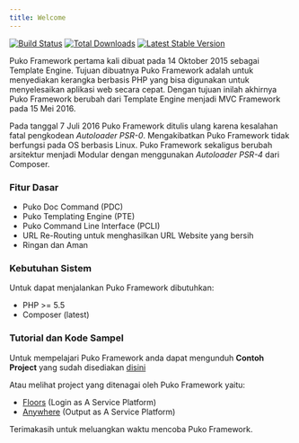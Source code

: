 ```yaml
---
title: Welcome
---
```


[![Build Status](https://travis-ci.org/Velliz/pukoframework.svg?branch=master)](https://travis-ci.org/Velliz/pukoframework)
[![Total Downloads](https://poser.pugx.org/puko/framework/downloads)](https://packagist.org/packages/puko/framework)
[![Latest Stable Version](https://poser.pugx.org/puko/framework/v/stable)](https://packagist.org/packages/puko/framework)

Puko Framework pertama kali dibuat pada 14 Oktober 2015 sebagai Template Engine.
Tujuan dibuatnya Puko Framework adalah untuk menyediakan kerangka berbasis PHP 
yang bisa digunakan untuk menyelesaikan aplikasi web secara cepat.
Dengan tujuan inilah akhirnya Puko Framework berubah dari Template Engine menjadi MVC Framework pada 15 Mei 2016.

Pada tanggal 7 Juli 2016 Puko Framework ditulis ulang karena kesalahan fatal pengkodean *Autoloader PSR-0*. 
Mengakibatkan Puko Framework tidak berfungsi pada OS berbasis Linux.
Puko Framework sekaligus berubah arsitektur menjadi Modular dengan menggunakan *Autoloader PSR-4* dari Composer.

### Fitur Dasar

* Puko Doc Command (PDC)
* Puko Templating Engine (PTE)
* Puko Command Line Interface (PCLI)
* URL Re-Routing untuk menghasilkan URL Website yang bersih
* Ringan dan Aman

### Kebutuhan Sistem

Untuk dapat menjalankan Puko Framework dibutuhkan:

- PHP >= 5.5
- Composer (latest)

### Tutorial dan Kode Sampel

Untuk mempelajari Puko Framework anda dapat mengunduh **Contoh Project** yang sudah disediakan [disini](https://github.com/Velliz/pukoexample)

Atau melihat project yang ditenagai oleh Puko Framework yaitu:

* [Floors](https://github.com/Velliz/floors) (Login as A Service Platform)
* [Anywhere](https://github.com/Velliz/anywhere) (Output as A Service Platform)

Terimakasih untuk meluangkan waktu mencoba Puko Framework.